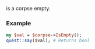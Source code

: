 is a corpse empty.
### Example

```perl
my $val = $corpse->IsEmpty();
quest::say($val); # Returns bool
```